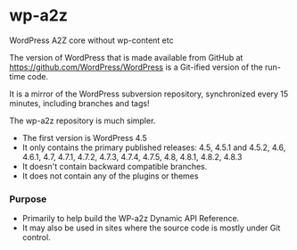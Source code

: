 # wp-a2z
WordPress A2Z core without wp-content etc


The version of WordPress that is made available from GitHub at https://github.com/WordPress/WordPress is a 
Git-ified version of the run-time code.

It is a mirror of the WordPress subversion repository, synchronized every 15 minutes, including branches and tags! 

The wp-a2z repository is much simpler. 

- The first version is WordPress 4.5
- It only contains the primary published releases: 4.5, 4.5.1 and 4.5.2, 4.6, 4.6.1, 4.7, 4.7.1, 4.7.2, 4.7.3, 4.7.4, 4.7.5, 4.8, 4.8.1, 4.8.2, 4.8.3
- It doesn't contain backward compatible branches.
- It does not contain any of the plugins or themes


### Purpose
- Primarily to help build the WP-a2z Dynamic API Reference.
- It may also be used in sites where the source code is mostly under Git control.




